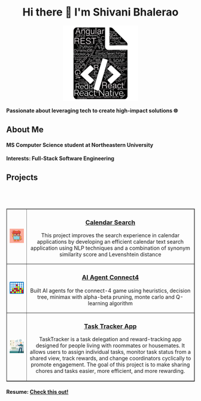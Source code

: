 ### <h1 align="center"> Hi there 👋 I'm Shivani Bhalerao </h1>

<p align="center">
  <img height = "40%" width="40%" src="https://github.com/ShivaniBhalerao/ShivaniBhalerao/blob/main/wordcloud%20(2).png">
</p>

<b> Passionate about leveraging tech to create high-impact solutions 🌐 </b>

<h2> About Me </h2>

<h4> MS Computer Science student at Northeastern University</h4>

<h4> Interests: Full-Stack Software Engineering</h4>

<h2> Projects </h2>

  <table border="none;">
  <tr>
  <div style="display: flex; flex-direction: row; justify-content: center; align-items: center; width: 100%;">
    <td><div style="width: 100%; text-align: center;">
      <img src="https://github.com/ShivaniBhalerao/ShivaniBhalerao/blob/main/calendar_search.jpeg" alt="calendar_search_image" width="100%" height="100%">
      </div></td>
    <td><div style="width: 100%; text-align: center;">
      <p>
        <h3><a href="https://github.com/ShivaniBhalerao/Calendar-Search-Application"> Calendar Search </a></h3>
        This project improves the search experience in calendar applications by developing an efficient calendar text search application using NLP techniques and a combination of synonym similarity score and Levenshtein distance
      </p>
      </div></td>
  </div>
  </tr>

  <tr>
  <div style="display: flex; flex-direction: row; justify-content: center; align-items: center; width: 50%; margin-top: 20px;">
    <td><div style="width: 100%; text-align: center;">
      <img src="https://github.com/ShivaniBhalerao/ShivaniBhalerao/blob/main/connect4.png" alt="connect4_image" width="100%" height="100%">
      </div></td>
    <td><div style="width: 100%; text-align: center;">
      <p>
        <h3><a href="https://github.com/ShivaniBhalerao/AI-Agent-Connect4"> AI Agent Connect4 </a></h3>
        Built AI agents for the connect-4 game using heuristics, decision tree, minimax with alpha-beta pruning, monte carlo and Q-learning algorithm
      </p>
      </div></td>
  </div>
  </tr>
  
  <tr>
  <div style="display: flex; flex-direction: row; justify-content: center; align-items: center; width: 50%; margin-top: 20px;">
    <td><div style="width: 100%; text-align: center;">
      <img src="https://github.com/ShivaniBhalerao/ShivaniBhalerao/blob/main/task_tracker.jpeg" alt="Task_Tracker_Image" width="100%" height="100%">
      </div></td>
    <td><div style="width: 100%; text-align: center;">
      <p>
        <h3><a href="https://github.com/ShivaniBhalerao/Task-Tracker-App"> Task Tracker App </a></h3>
        TaskTracker is a task delegation and reward-tracking app designed for people living with roommates or housemates. It allows users to assign individual tasks, monitor task status from a shared view, track rewards, and change coordinators cyclically to promote engagement. The goal of this project is to make sharing chores and tasks easier, more efficient, and more rewarding.
      </p>
      </div></td>
  </div>
  </tr>
  </table>
  
<h4> Resume: <a href="https://github.com/ShivaniBhalerao/ShivaniBhalerao/blob/main/Shivani_Ghanashyam_Bhalerao.pdf"> Check this out! </a> </h4>

<!--
**ShivaniBhalerao/ShivaniBhalerao** is a ✨ _special_ ✨ repository because its `README.md` (this file) appears on your GitHub profile.

Here are some ideas to get you started:

- 🔭 I’m currently working on ...
- 🌱 I’m currently learning ...
- 👯 I’m looking to collaborate on ...
- 🤔 I’m looking for help with ...
- 💬 Ask me about ...
- 📫 How to reach me: ...
- 😄 Pronouns: ...
- ⚡ Fun fact: ...
![alt text](https://github.com/ShivaniBhalerao/ShivaniBhalerao/blob/main/coding%20girl.png)
-->
